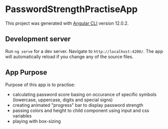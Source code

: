 # PasswordStrengthPractiseApp

This project was generated with [Angular CLI](https://github.com/angular/angular-cli) version 12.0.2.

## Development server

Run `ng serve` for a dev server. Navigate to `http://localhost:4200/`. The app will automatically reload if you change any of the source files.

## App Purpose

Purpose of this app is to practise:
- calculating password score basing on occurance of specific symbols (lowercase, uppercase, digits and special signs)
- creating animated "progress" bar to display password strength
- passing colors and height to child component using input and css variables
- playing with box-sizing

